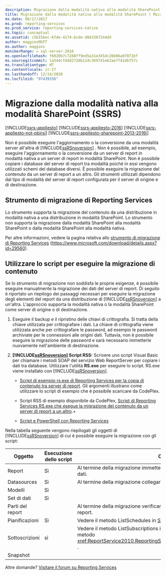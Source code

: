 ```yaml
---
description: Migrazione dalla modalità nativa alla modalità SharePoint (SSRS)
title: Migrazione dalla modalità nativa alla modalità SharePoint | Microsoft Docs
ms.date: 08/17/2017
ms.prod: reporting-services
ms.prod_service: reporting-services-native
ms.topic: conceptual
ms.assetid: c5b15bec-6fde-4174-bcde-d043307244dd
author: maggiesMSFT
ms.author: maggies
monikerRange: = sql-server-2016
ms.openlocfilehash: f6020b7c7288ff9ed5a31e345dc26b06a07071bf
ms.sourcegitcommit: 1a544cf4dd2720b124c3697d1e62ae7741db757c
ms.translationtype: HT
ms.contentlocale: it-IT
ms.lasthandoff: 12/14/2020
ms.locfileid: "97439336"
---
```

# <a name="native-to-sharepoint-migration-ssrs"></a>Migrazione dalla modalità nativa alla modalità SharePoint (SSRS)

[!INCLUDE[ssrs-appliesto](../../includes/ssrs-appliesto.md)] [!INCLUDE[ssrs-appliesto-2016](../../includes/ssrs-appliesto-2016.md)] [!INCLUDE[ssrs-appliesto-not-pbirsi](../../includes/ssrs-appliesto-not-pbirs.md)] [!INCLUDE[ssrs-appliesto-sharepoint-2013-2016i](../../includes/ssrs-appliesto-sharepoint-2013-2016.md)]

  Non è possibile eseguire l'aggiornamento o la conversione da una modalità server all'altra di [!INCLUDE[ssRSnoversion](../../includes/ssrsnoversion-md.md)] . Non è possibile, ad esempio, eseguire l'aggiornamento o la conversione da un server di report in modalità nativa a un server di report in modalità SharePoint. Non è possibile copiare i database del server di report tra modalità poiché in essi vengono utilizzati schemi del database diversi. È possibile eseguire la migrazione del contenuto da un server di report a un altro. Gli strumenti utilizzati dipendono dal tipo di modalità del server di report configurata per il server di origine e di destinazione.  
  
##  <a name="reporting-services-migration-tool"></a><a name="bkmk_native_to_sharepoint"></a> Strumento di migrazione di Reporting Services  
 Lo strumento supporta la migrazione del contenuto da una distribuzione in modalità nativa a una distribuzione in modalità SharePoint. Lo strumento non supporta la migrazione dalla modalità SharePoint alla modalità SharePoint o dalla modalità SharePoint alla modalità nativa.  
  
 Per altre informazioni, vedere la pagina relativa allo [strumento di migrazione di Reporting Services](https://www.microsoft.com/download/details.aspx?id=29560) (https://www.microsoft.com/download/details.aspx?id=29560).  
  
## <a name="use-script-to-migrate-content"></a>Utilizzare lo script per eseguire la migrazione di contenuto  
 Se lo strumento di migrazione non soddisfa le proprie esigenze, è possibile eseguire manualmente la migrazione dei dati del server di report. Di seguito è riportato un riepilogo dei passaggi necessari per eseguire la migrazione degli elementi del report da una distribuzione di [!INCLUDE[ssRSnoversion](../../includes/ssrsnoversion-md.md)] a un'altra. L'approccio supporta la modalità nativa o la modalità SharePoint come server di origine o di destinazione.  
  
1.  Eseguire il backup e il ripristino delle chiavi di crittografia. Si tratta della chiave utilizzata per crittografare i dati. La chiave di crittografia viene utilizzata anche per crittografare le password, ad esempio le password archiviate per le connessioni alle origini dati. Tuttavia, non è possibile eseguire la migrazione delle password e sarà necessario immetterle nuovamente nell'ambiente di destinazione.  
  
2.  **[!INCLUDE[ssRSnoversion](../../includes/ssrsnoversion-md.md)] Script RSS:** Scrivere uno script Visual Basic per chiamare i metodi SOAP del servizio Web ReportServer per copiare i dati tra database. Utilizzare l'utilità **RS.exe** per eseguire lo script. RS.exe viene installato con [!INCLUDE[ssRSnoversion](../../includes/ssrsnoversion-md.md)].  
  
    -   [Script di esempio rs.exe di Reporting Services per la copia di contenuto tra server di report](../../reporting-services/tools/sample-reporting-services-rs-exe-script-to-copy-content-between-report-servers.md). Gli argomenti illustrano come utilizzare lo script di esempio che è possibile scaricare da CodePlex.  
  
    -   Script RSS di esempio disponibile da CodePlex, [Script di Reporting Services RS.exe che esegue la migrazione del contenuto da un server di report a un altro](https://azuresql.codeplex.com/releases/view/115207).+  
  
    -   [Script e PowerShell con Reporting Services](../../reporting-services/tools/scripting-and-powershell-with-reporting-services.md)  
  
 Nella tabella seguente vengono riepilogati gli oggetti di [!INCLUDE[ssRSnoversion](../../includes/ssrsnoversion-md.md)] di cui è possibile eseguire la migrazione con gli script:  
  
|Oggetto|Esecuzione dello script|Commenti|  
|------------|---------------------|--------------|  
|Report|Sì|Al termine della migrazione immettere nuovamente le password per le origini dati.|  
|Datasources|Sì|Al termine della migrazione collegare nuovamente i report alle origini dati.|  
|Modelli|Sì||  
|Set di dati|Sì||  
|Parti del report||Al termine della migrazione verificare o aggiornare il percorso alle parti del report.|  
|Pianificazioni|Sì|Vedere il metodo ListSchedules in [Subscription and Delivery Methods](../../reporting-services/report-server-web-service/methods/subscription-and-delivery-methods.md).|  
|Sottoscrizioni|sì|Vedere il metodo ListSubscriptions in [Subscription and Delivery Methods](../../reporting-services/report-server-web-service/methods/subscription-and-delivery-methods.md) e il metodo <xref:ReportService2010.ReportingService2010.ChangeSubscriptionOwner%2A> .|  
|Snapshot|||

Altre domande? [Visitare il forum su Reporting Services](https://go.microsoft.com/fwlink/?LinkId=620231)
